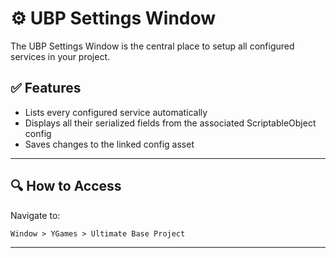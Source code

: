 # ⚙️ UBP Settings Window
The UBP Settings Window is the central place to setup all configured services in your project.

## ✅ Features
- Lists every configured service automatically
- Displays all their serialized fields from the associated ScriptableObject config
- Saves changes to the linked config asset
---

## 🔍 How to Access
Navigate to:

```
Window > YGames > Ultimate Base Project
```

---
